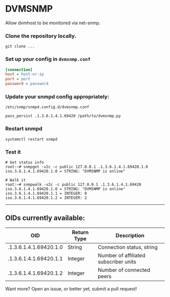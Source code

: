 # DVMSNMP
Allow dvmhost to be monitored via net-snmp.

### Clone the repository locally.
```
git clone ...
```

### Set up your config in `dvmsnmp.conf`
```ini
[connection]
host = host-or-ip
port = port
password = password
```

### Update your snmpd config appropriately:

`/etc/snmp/snmpd.config.d/dvmsnmp.conf`

```
pass_persist .1.3.6.1.4.1.69420 /path/to/dvmsnmp.py
```

### Restart snmpd
```
systemctl restart snmpd
```

### Test it
```
# Get status info
root:~# snmpget -v2c -c public 127.0.0.1 .1.3.6.1.4.1.69420.1.0
iso.3.6.1.4.1.69420.1.0 = STRING: "DVMSNMP is online"

# Walk it
root:~# snmpwalk -v2c -c public 127.0.0.1 .1.3.6.1.4.1.69420
iso.3.6.1.4.1.69420.1.0 = STRING: "DVMSNMP is online"
iso.3.6.1.4.1.69420.1.1 = INTEGER: 0
iso.3.6.1.4.1.69420.1.2 = INTEGER: 2
```

---

## OIDs currently available: 

| OID | Return Type | Description|
|-----|-------------|------------|
.1.3.6.1.4.1.69420.1.0 | String | Connection status, string 
.1.3.6.1.4.1.69420.1.1 | Integer | Number of affiliated subscriber units
.1.3.6.1.4.1.69420.1.2 | Integer | Number of connected peers

Want more?  Open an issue, or better yet, submit a pull request!
